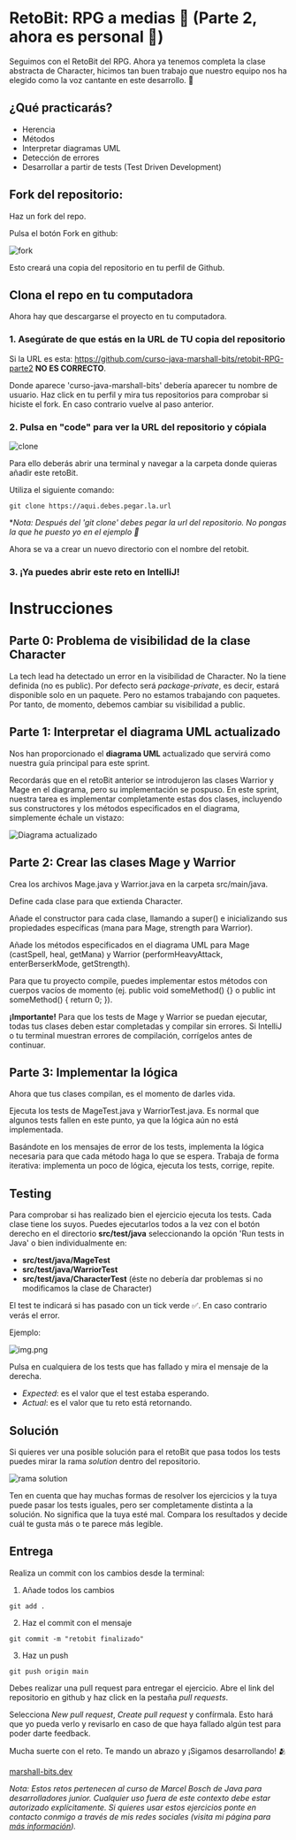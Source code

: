 # RetoBit: RPG a medias 🧝 (Parte 2, ahora es personal 🤭)

Seguimos con el RetoBit del RPG. Ahora ya tenemos completa la clase abstracta de Character, hicimos tan buen trabajo que nuestro equipo nos ha elegido como la voz cantante en este desarrollo. 👑

## ¿Qué practicarás?

- Herencia
- Métodos
- Interpretar diagramas UML
- Detección de errores
- Desarrollar a partir de tests (Test Driven Development)

## Fork del repositorio:

Haz un fork del repo.

Pulsa el botón Fork en github:

![fork](public/img1.png)

Esto creará una copia del repositorio en tu perfil de Github. 

## Clona el repo en tu computadora

Ahora hay que descargarse el proyecto en tu computadora.

### 1. Asegúrate de que estás en la URL de TU copia del repositorio
   

Si la URL es esta: https://github.com/curso-java-marshall-bits/retobit-RPG-parte2 **NO ES CORRECTO**.
    

Donde aparece 'curso-java-marshall-bits' debería aparecer tu nombre de usuario. Haz click en tu perfil y mira tus repositorios para comprobar si hiciste el fork. En caso contrario vuelve al paso anterior. 


### 2. Pulsa en "code" para ver la URL del repositorio y cópiala

![clone](public/img2.png)

Para ello deberás abrir una terminal y navegar a la carpeta donde quieras añadir este retoBit.

Utiliza el siguiente comando:

```commandline
git clone https://aqui.debes.pegar.la.url
```

**Nota: Después del 'git clone' debes pegar la url del repositorio. No pongas la que he puesto yo en el ejemplo 🤣*

Ahora se va a crear un nuevo directorio con el nombre del retobit.

### 3. ¡Ya puedes abrir este reto en IntelliJ!

# Instrucciones

## Parte 0: Problema de visibilidad de la clase Character

La tech lead ha detectado un error en la visibilidad de Character. No la tiene definida (no es public). Por defecto será *package-private*, es decir, estará disponible solo en un paquete. Pero no estamos trabajando con paquetes. Por tanto, de momento, debemos cambiar su visibilidad a public. 

## Parte 1: Interpretar el diagrama UML actualizado

Nos han proporcionado el **diagrama UML** actualizado que servirá como nuestra guía principal para este sprint.

Recordarás que en el retoBit anterior se introdujeron las clases Warrior y Mage en el diagrama, pero su implementación se pospuso. En este sprint, nuestra tarea es implementar completamente estas dos clases, incluyendo sus constructores y los métodos especificados en el diagrama, simplemente échale un vistazo:

![Diagrama actualizado](public/diagramaUML.png)

## Parte 2: Crear las clases Mage y Warrior

Crea los archivos Mage.java y Warrior.java en la carpeta src/main/java.

Define cada clase para que extienda Character.

Añade el constructor para cada clase, llamando a super() e inicializando sus propiedades específicas (mana para Mage, strength para Warrior).

Añade los métodos especificados en el diagrama UML para Mage (castSpell, heal, getMana) y Warrior (performHeavyAttack, enterBerserkMode, getStrength).

Para que tu proyecto compile, puedes implementar estos métodos con cuerpos vacíos de momento (ej. public void someMethod() {} o public int someMethod() { return 0; }).

**¡Importante!** Para que los tests de Mage y Warrior se puedan ejecutar, todas tus clases deben estar completadas y compilar sin errores. Si IntelliJ o tu terminal muestran errores de compilación, corrígelos antes de continuar.

## Parte 3: Implementar la lógica

Ahora que tus clases compilan, es el momento de darles vida.

Ejecuta los tests de MageTest.java y WarriorTest.java. Es normal que algunos tests fallen en este punto, ya que la lógica aún no está implementada.

Basándote en los mensajes de error de los tests, implementa la lógica necesaria para que cada método haga lo que se espera. Trabaja de forma iterativa: implementa un poco de lógica, ejecuta los tests, corrige, repite.

## Testing

Para comprobar si has realizado bien el ejercicio ejecuta los tests. Cada clase tiene los suyos. Puedes ejecutarlos todos a la vez con el botón derecho en el directorio **src/test/java** seleccionando la opción 'Run tests in Java' o bien individualmente en: 
- **src/test/java/MageTest**
- **src/test/java/WarriorTest**
- **src/test/java/CharacterTest** (éste no debería dar problemas si no modificamos la clase de Character)

El test te indicará si has pasado con un tick verde ✅. En caso contrario verás el error.

Ejemplo:

![img.png](public/img3.png)

Pulsa en cualquiera de los tests que has fallado y mira el mensaje de la derecha.

- *Expected*: es el valor que el test estaba esperando.
- *Actual*: es el valor que tu reto está retornando. 

## Solución

Si quieres ver una posible solución para el retoBit que pasa todos los tests puedes mirar la rama *solution* dentro del repositorio.

![rama solution](public/img4.png)

Ten en cuenta que hay muchas formas de resolver los ejercicios y la tuya puede pasar los tests iguales, pero ser completamente distinta a la solución. No significa que la tuya esté mal. Compara los resultados y decide cuál te gusta más o te parece más legible.

## Entrega

Realiza un commit con los cambios desde la terminal:

1. Añade todos los cambios
````commandline
git add .
````

2. Haz el commit con el mensaje
````commandline
git commit -m "retobit finalizado"
````

3. Haz un push
````commandline
git push origin main
````

Debes realizar una pull request para entregar el ejercicio. Abre el link del repositorio en github y haz click en la pestaña *pull requests*.

Selecciona *New pull request*, *Create pull request* y confírmala. Esto hará que yo pueda verlo y revisarlo en caso de que haya fallado algún test para poder darte feedback.

Mucha suerte con el reto. Te mando un abrazo y ¡Sigamos desarrollando! 🫂

[marshall-bits.dev](http://marshall-bits.dev)

*Nota: Estos retos pertenecen al curso de Marcel Bosch de Java para desarrolladores junior. Cualquier uso fuera de este contexto debe estar autorizado explícitamente. Si quieres usar estos ejercicios ponte en contacto conmigo a través de mis redes sociales (visita mi página para [más información](http://marshall-bits.dev)).* 